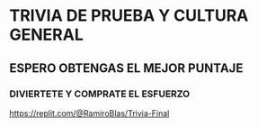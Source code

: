 # TRIVIA DE PRUEBA Y CULTURA GENERAL
## ESPERO OBTENGAS EL MEJOR PUNTAJE
### DIVIERTETE Y COMPRATE EL ESFUERZO
https://replit.com/@RamiroBlas/Trivia-Final
